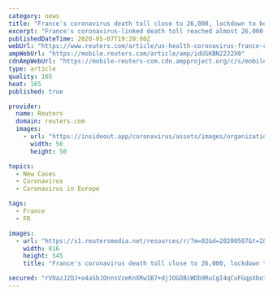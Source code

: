```yaml
---
category: news
title: "France's coronavirus death toll close to 26,000, lockdown to be lifted"
excerpt: "France's coronavirus-linked death toll reached almost 26,000 on Thursday but rose less sharply than in previous days as the government confirmed it would start lifting an almost two-month-old national lockdown from Monday."
publishedDateTime: 2020-05-07T19:39:00Z
webUrl: "https://www.reuters.com/article/us-health-coronavirus-france-casualties/frances-coronavirus-death-toll-close-to-26000-lockdown-to-be-lifted-idUSKBN22J2X0"
ampWebUrl: "https://mobile.reuters.com/article/amp/idUSKBN22J2X0"
cdnAmpWebUrl: "https://mobile-reuters-com.cdn.ampproject.org/c/s/mobile.reuters.com/article/amp/idUSKBN22J2X0"
type: article
quality: 165
heat: 165
published: true

provider:
  name: Reuters
  domain: reuters.com
  images:
    - url: "https://insideout.app/coronavirus/assets/images/organizations/reuters.com-50x50.jpg"
      width: 50
      height: 50

topics:
  - New Cases
  - Coronavirus
  - Coronavirus in Europe

tags:
  - France
  - FR

images:
  - url: "https://s1.reutersmedia.net/resources/r/?m=02&d=20200507&t=2&i=1517843971&w=&fh=545px&fw=&ll=&pl=&sq=&r=LYNXMPEG461SA"
    width: 816
    height: 545
    title: "France's coronavirus death toll close to 26,000, lockdown to be lifted"

secured: "rVOazJ2DJ+o4aSbJOnnsVzeKnXRw1B7+dj1OGDBiWDb9RuCgI4qCuFGqpXbot6okAMbmVd3M7C6ue8t9Jak5SwYoeOtePvE8Xf6nrXfaNAvP3pczsIlTwont5kUYZXoz41e96LqfNkSkts/kuaMBkD12k/11/9+Y/kePD4FbEGPhrV1oxOPUkZOWBnvMC0NWfX5NPnRJkQZJlR9Vl9UhyKoTRAjuhJwuG1J4yi7Y/YL4zCxvdy9Ju3z7nQLF2nwQzHR+jn2JjGj8gG55T9WXXFGNAyDVDG2h+wbF4wYOe/iACkMtxXJbcklfW3ff0w5ycvjlSoGs8v1voKPxozzjSQnj4ncAfECsJZwTFMiBDS85rF4HSEXtZVZJ37cLFBFXck8TEgPJKG2Kp81ArkAOUfQ/5aCynXFTuv/4qDtJvDaIBr4LlnS/1NH0uXiq2Tc0UWx/UHdYSKPH4zDHolUa7TY6MT/J1QhpKb1kxpJlkZ4=;cL3Mn7h+Z0054BajsLFIKg=="
---
```


